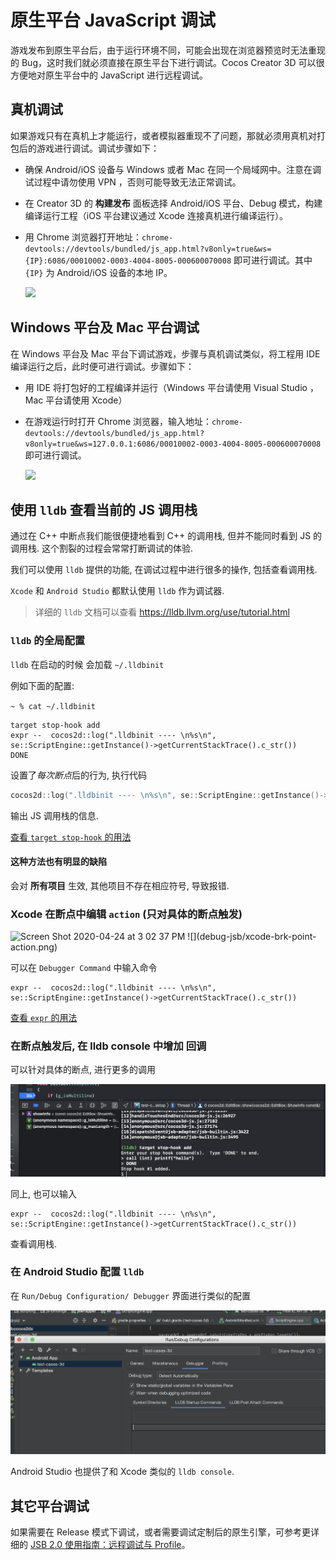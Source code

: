 # 原生平台 JavaScript 调试

游戏发布到原生平台后，由于运行环境不同，可能会出现在浏览器预览时无法重现的 Bug，这时我们就必须直接在原生平台下进行调试。Cocos Creator 3D 可以很方便地对原生平台中的 JavaScript 进行远程调试。

## 真机调试

如果游戏只有在真机上才能运行，或者模拟器重现不了问题，那就必须用真机对打包后的游戏进行调试。调试步骤如下：

- 确保 Android/iOS 设备与 Windows 或者 Mac 在同一个局域网中。注意在调试过程中请勿使用 VPN ，否则可能导致无法正常调试。
- 在 Creator 3D 的 **构建发布** 面板选择 Android/iOS 平台、Debug 模式，构建编译运行工程（iOS 平台建议通过 Xcode 连接真机进行编译运行）。
- 用 Chrome 浏览器打开地址：`chrome-devtools://devtools/bundled/js_app.html?v8only=true&ws={IP}:6086/00010002-0003-4004-8005-000600070008` 即可进行调试。其中 `{IP}` 为 Android/iOS 设备的本地 IP。

  ![](debug-jsb/v8-android-debug.png)

## Windows 平台及 Mac 平台调试

在 Windows 平台及 Mac 平台下调试游戏，步骤与真机调试类似，将工程用 IDE 编译运行之后，此时便可进行调试。步骤如下：

- 用 IDE 将打包好的工程编译并运行（Windows 平台请使用 Visual Studio ， Mac 平台请使用 Xcode）
- 在游戏运行时打开 Chrome 浏览器，输入地址：`chrome-devtools://devtools/bundled/js_app.html?v8only=true&ws=127.0.0.1:6086/00010002-0003-4004-8005-000600070008` 即可进行调试。

   ![](debug-jsb/v8-win32-debug.png)

## 使用 `lldb` 查看当前的 JS 调用栈

通过在 C++ 中断点我们能很便捷地看到 C++ 的调用栈, 但并不能同时看到 JS 的调用栈. 这个割裂的过程会常常打断调试的体验.  

我们可以使用 `lldb` 提供的功能, 在调试过程中进行很多的操作, 包括查看调用栈. 

`Xcode` 和 `Android Studio` 都默认使用 `lldb` 作为调试器.

> 详细的 `lldb` 文档可以查看 https://lldb.llvm.org/use/tutorial.html

###  `lldb` 的全局配置

 `lldb` 在启动的时候 会加载 `~/.lldbinit`

例如下面的配置: 

`~ % cat ~/.lldbinit`
```
target stop-hook add 
expr --  cocos2d::log(".lldbinit ---- \n%s\n", se::ScriptEngine::getInstance()->getCurrentStackTrace().c_str())
DONE
```

设置了*每次断点*后的行为, 执行代码

```c++
cocos2d::log(".lldbinit ---- \n%s\n", se::ScriptEngine::getInstance()->getCurrentStackTrace().c_str())
```
输出 JS 调用栈的信息. 

[查看 `target stop-hook` 的用法](https://lldb.llvm.org/use/map.html#examining-variables)


#### 这种方法也有明显的缺陷

会对 **所有项目** 生效, 其他项目不存在相应符号, 导致报错. 

###  Xcode 在断点中编辑 `action` (只对具体的断点触发)
<img width="658" alt="Screen Shot 2020-04-24 at 3 02 37 PM" src="https://user-images.githubusercontent.com/40414978/80184156-a5709500-863c-11ea-8683-11afc8279896.png">
![](debug-jsb/xcode-brk-point-action.png)

可以在 `Debugger Command` 中输入命令
```lldb
expr --  cocos2d::log(".lldbinit ---- \n%s\n", se::ScriptEngine::getInstance()->getCurrentStackTrace().c_str())
```

[查看 `expr` 的用法](https://lldb.llvm.org/use/map.html#evaluating-expressions)


### 在断点触发后, 在 lldb console 中增加 回调

可以针对具体的断点, 进行更多的调用

![](debug-jsb/xcode-brk-point-lldb.png)

同上, 也可以输入

```lldb
expr --  cocos2d::log(".lldbinit ---- \n%s\n", se::ScriptEngine::getInstance()->getCurrentStackTrace().c_str())
```
查看调用栈. 

### 在 Android Studio 配置 `lldb`
在 `Run/Debug Configuration/ Debugger` 界面进行类似的配置

![](debug-jsb/as-brk-point-action.png)

Android Studio 也提供了和 Xcode 类似的 `lldb console`.

## 其它平台调试

如果需要在 Release 模式下调试，或者需要调试定制后的原生引擎，可参考更详细的 [JSB 2.0 使用指南：远程调试与 Profile](https://docs.cocos.com/creator/manual/zh/advanced-topics/JSB2.0-learning.html)。
